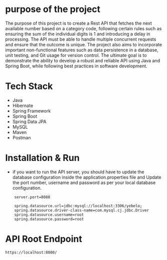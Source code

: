 
# purpose of the project

The purpose of this project is to create a Rest API that fetches the next available number based on a category code, following certain rules such as ensuring the sum of the individual digits is 1 and introducing a delay in processing. The API must be able to handle multiple concurrent requests and ensure that the outcome is unique. The project also aims to incorporate important non-functional features such as data persistence in a database, unit testing, and Git usage for version control. The ultimate goal is to demonstrate the ability to develop a robust and reliable API using Java and Spring Boot, while following best practices in software development.


# Tech Stack
- Java
- Hibernate
- Spring Framework
- Spring Boot
- Spring Data JPA
- MySQL
- Maven
- Postman


# Installation & Run
 - if you want to run the API server, you should have to update the database configuration inside the application.properties file and Update the port number, username and password as per your local database configuration.


```
    server.port=8088

    spring.datasource.url=jdbc:mysql://localhost:3306/yebelo;
    spring.datasource.driver-class-name=com.mysql.cj.jdbc.Driver
    spring.datasource.username=root
    spring.datasource.password=root
```

# API Root Endpoint
```
https://localhost:8080/
```

